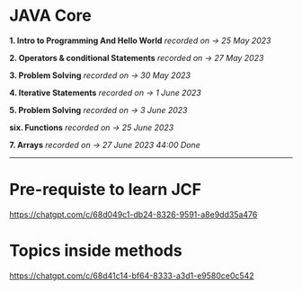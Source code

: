 # JAVA Core

**1. Intro to Programming And Hello World** 
    *recorded on -> 25 May 2023*

**2. Operators & conditional Statements**
    *recorded on -> 27 May 2023*

**3. Problem Solving**
    *recorded on -> 30 May 2023*

**4. Iterative Statements**
*recorded on -> 1 June 2023*

**5. Problem Solving**
*recorded on -> 3 June 2023*

**six. Functions**
*recorded on -> 25 June 2023*

**7. Arrays**
*recorded on -> 27 June 2023*
*44:00 Done*

---------------------------------------
# Pre-requiste to learn JCF
https://chatgpt.com/c/68d049c1-db24-8326-9591-a8e9dd35a476

# Topics inside methods
https://chatgpt.com/c/68d41c14-bf64-8333-a3d1-e9580ce0c542